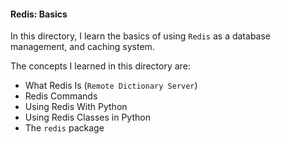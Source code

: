 #### Redis: Basics

In this directory, I learn the basics of using `Redis` as a database management, and caching system.

The concepts I learned in this directory are:
- What Redis Is (`Remote Dictionary Server`)
- Redis Commands
- Using Redis With Python
- Using Redis Classes in Python
- The `redis` package
